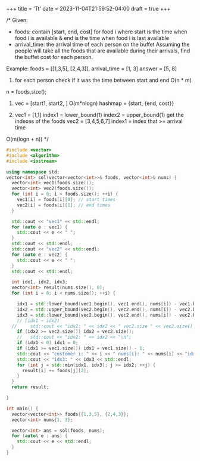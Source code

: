 +++
title = 'Tt'
date = 2023-11-04T21:59:52-04:00
draft = true
+++

<!--more-->

/*
Given:
- foods: contain [start, end, cost] for food i where start is the time when food i is available & end is the time when food i is last available
- arrival_time: the arrival time of each person on the buffet
Assuming the people will take all the foods that are available during their arrivals, find the buffet cost for each person.

Example:
foods = [[1,3,5], [2,4,3]], arrival_time = [1, 3]
answer = [5, 8]

1. for each person check if it was the time between start and end
O(n * m)

n = foods.size();
1. vec = [start1, start2, ] O(m*nlogn)
   hashmap = {start, {end, cost}}

1. vec1 = [1,1]  index1 = lower_bound(1) index2 = upper_bound(1) get the indexes of the foods
   vec2 = [3,4,5,6,7] index1 = index that >= arrival time

  O(m(logn + n))
  */

```c++
#include <vector>
#include <algorithm>
#include <iostream>

using namespace std;
vector<int> sol(vector<vector<int>>& foods, vector<int>& nums) {
  vector<int> vec1(foods.size());
  vector<int> vec2(foods.size());
  for (int i = 0; i < foods.size(); ++i) {
    vec1[i] = foods[i][0]; // start times
    vec2[i] = foods[i][1]; // end times
  }

  std::cout << "vec1" << std::endl;
  for (auto e : vec1) {
    std::cout << e << " ";
  }
  std::cout << std::endl;
  std::cout << "vec2" << std::endl;
  for (auto e : vec2) {
    std::cout << e << " ";
  }
  std::cout << std::endl;

  int idx1, idx2, idx3;
  vector<int> result(nums.size(), 0);
  for (int i = 0; i < nums.size(); ++i) {

    idx1 = std::lower_bound(vec1.begin(), vec1.end(), nums[i]) - vec1.begin();
    idx2 = std::upper_bound(vec2.begin(), vec2.end(), nums[i]) - vec2.begin(); 
    idx3 = std::lower_bound(vec2.begin(), vec2.end(), nums[i]) - vec2.begin(); 
    // [idx1 ~ idx2)
  //     std::cout << "idx2: " << idx2 << " vec2.size " << vec2.size() << "\n";
    if (idx2 >= vec2.size()) idx2 = vec2.size();
    //   std::cout << "idx2: " << idx2 << "\n";
    if (idx1 < 0) idx1 = 0;
    if (idx1 >= vec1.size()) idx1 = vec1.size() - 1;
    std::cout << "customer i: " << i << " nums[i]: " << nums[i] << "idx1: " << idx1 << " idx2 " << idx2 << "\n";
    std::cout << "idx3: " << idx3 << std::endl;
    for (int j = std::min(idx1, idx3); j <= idx2; ++j) {
      result[i] += foods[j][2];
    }
  }
  return result;

}

int main() {
  vector<vector<int>> foods{{1,3,5}, {2,4,3}};
  vector<int> nums{1, 3};

  vector<int> ans = sol(foods, nums);
  for (auto& e : ans) {
    std::cout << e << std::endl;
  }
}

```